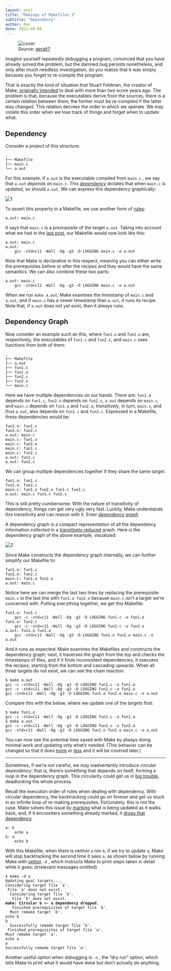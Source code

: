 ```yaml
---
layout: post
title: "Makings of Makefiles 2"
subtitle: "Dependency"
author: Rex
date: 2022-09-09
---
```


<figure>
  <img src="cover.png" alt="cover">
  <figcaption>Source: <a href="https://www.pixiv.net/en/artworks/98592557">geralt7</a></figcaption>
</figure>

Imagine yourself repeatedly debugging a program, convinced that you have already solved the problem, but the damned bug persists nonetheless, and only after much needless investigation, do you realize that it was simply because you forget to re-compile the program.

That is exactly the kind of situation that Stuart Feldman, the creator of Make, [originally intended](http://www.catb.org/~esr/writings/taoup/html/ch15s04.html) to deal with more than two score years ago. The problem is that, because the executables derive from the sources, there is a certain relation between them; the former must be re-compiled if the latter was changed. This relation decrees the order in which we operate. We may violate this order when we lose track of things and forget when to update what.

## Dependency

Consider a project of this structure:

```
.
├── Makefile
├── main.c
└── a.out
```

For this example, if `a.out` is the executable compiled from `main.c` , we say that `a.out` *depends* on `main.c`. This [*dependency*](https://www.gnu.org/software/make/manual/html_node/Prerequisite-Types.html#Prerequisite-Types) dictates that when `main.c` is updated, so should `a.out`. We can express this dependency graphically:

![1](1.png)

To assert this property in a Makefile, we use another form of [rules](https://www.gnu.org/software/make/manual/html_node/Multiple-Rules.html#Multiple-Rules):

```
a.out: main.c
```

It says that `main.c` is a *prerequisite* of the target `a.out`. Taking into account what we had in the [last post](/2022/09/06/makefile-1), our Makefile would now look like this:

```
a.out: main.c
a.out:
    gcc -std=c11 -Wall -Og -g3 -D LOGGING main.c -o a.out
```

Note that Make is declarative in this respect, meaning you can either write the prerequisites before or after the recipes and they would have the same semantics. We can also combine these two parts:

```
a.out: main.c
    gcc -std=c11 -Wall -Og -g3 -D LOGGING main.c -o a.out
```

When we run `make a.out`, Make examines the timestamp of `main.c` and `a.out`, and if `main.c` has a newer timestamp than `a.out`, it runs its recipe. Note that, if `a.out` does not yet exist, then it always runs.

## Dependency Graph

Now consider an example such as this, where `fun1.o` and `fun2.o` are, respectively, the executables of `fun1.c` and `fun2.c`, and `main.c` uses functions from both of them:

```
.
├── Makefile
├── a.out
├── fun1.c
├── fun1.o
├── fun2.c
├── fun2.o
└── main.c
```

Here we have multiple dependencies on our hands. There are: `fun1.o` depends on `fun1.c`, `fun2.o` depends on `fun2.c`, `a.out` depends on `main.c`, and `main.c` depends on `fun1.o` and `fun2.o`; *transitively*, in turn, `main.c`, and thus `a.out`, also depends on `fun1.c` and `fun2.c`. Expressed in a Makefile, these dependencies would be:

```
fun1.o: fun1.c
fun2.o: fun2.c
a.out: main.c
main.c: fun1.o
main.c: fun2.o
main.c: fun1.c
main.c: fun2.c
a.out: fun1.c
a.out: fun2.c
```

We can group multiple dependencies together if they share the same target:

```
fun1.o: fun1.c
fun2.o: fun2.c
main.c: fun1.o fun2.o fun1.c fun2.c
a.out: main.c fun1.c fun2.c
```

This is still pretty cumbersome. With the nature of transitivity of dependency, things can get very ugly very fast. Luckily, Make understands this transitivity and can reason with it. Enter [*dependency graph*](https://www.gnu.org/software/make/manual/html_node/Reading-Makefiles.html#Reading-Makefiles).

A dependency graph is a compact representation of all the dependency information collected in a [transitively reduced](https://en.wikipedia.org/wiki/Transitive_reduction) graph. Here is the dependency graph of the above example, visualized:

![2](2.png)

Since Make constructs the dependency graph internally, we can further simplify our Makefile to:

```
fun1.o: fun1.c
fun2.o: fun2.c
main.c: fun1.o fun2.o
a.out: main.c
```

Notice here we can merge the last two lines by replacing the prerequisite `main.c` in the last line with `fun1.o fun2.o` because `main.c` isn’t a target we’re concerned with. Putting everything together, we get this Makefile:

```
fun1.o: fun1.c
    gcc -c -std=c11 -Wall -Og -g3 -D LOGGING fun1.c -o fun1.o
fun2.o: fun2.c
    gcc -c -std=c11 -Wall -Og -g3 -D LOGGING fun2.c -o fun2.o
a.out: fun1.o fun2.o
    gcc -std=c11 -Wall -Og -g3 -D LOGGING fun1.o fun2.o main.c -o a.out
```

And it runs as expected: Make examines the Makefiles and constructs the dependency graph; next, it traverses the graph from the top and checks the timestamps of files, and if it finds inconsistent dependencies, it executes the recipes, starting from the bottom and cascading upwards. When all three targets do not exist, we can see the chain reaction:

```
$ make a.out
gcc -c -std=c11 -Wall -Og -g3 -D LOGGING fun1.c -o fun1.o
gcc -c -std=c11 -Wall -Og -g3 -D LOGGING fun2.c -o fun2.o
gcc -std=c11 -Wall -Og -g3 -D LOGGING fun1.o fun2.o main.c -o a.out
```

Compare this with the below, where we update one of the targets first:

```
$ make fun1.o
gcc -c -std=c11 -Wall -Og -g3 -D LOGGING fun1.c -o fun1.o
$ make a.out
gcc -c -std=c11 -Wall -Og -g3 -D LOGGING fun2.c -o fun2.o
gcc -std=c11 -Wall -Og -g3 -D LOGGING fun1.o fun2.o main.c -o a.out
```

You can now see the potential time saved with Make by always doing minimal work and updating only what’s needed. (This behavior can be changed so that it does [more](https://www.gnu.org/software/make/manual/html_node/Options-Summary.html#Options-Summary) or [less](https://www.gnu.org/software/make/manual/html_node/Avoiding-Compilation.html#Avoiding-Compilation) and it will be covered later.)

---

Sometimes, if we’re not careful, we may inadvertently introduce *circular dependency*; that is, there’s something that depends on itself, forming a loop in the dependency graph. This circularity could get us in [big trouble](https://en.wikipedia.org/wiki/Dining_philosophers_problem), deadlocking the whole process.

Recall the execution order of rules when dealing with dependency. With circular dependency, the backtracking could go on forever and get us stuck in an infinite loop of re-making prerequisites. Fortunately, this is not the case. Make solves this issue by [marking](https://github.com/mirror/make/blob/3.81/remake.c#L45) what is being updated as it walks back, and, if it encounters something already marked, it [drops that dependency](https://www.gnu.org/software/make/manual/html_node/Error-Messages.html#Error-Messages).

```
a: b
    echo a
b: a
    echo b
```

With this Makefile, when there is neither `a` nor `b`, if we try to update `a`, Make will stop backtracking the second time it sees `a`, as shown below by running Make with [option](https://www.gnu.org/software/make/manual/html_node/Options-Summary.html#Options-Summary) `-d` , which instructs Make to print steps taken in detail while it goes: (irrelevant messages omitted)

<pre><code>$ make -d a
Updating goal targets....
Considering target file `a'.
 File `a' does not exist.
  Considering target file `b'.
   File `b' does not exist.
<strong>make: Circular b &lt;- a dependency dropped.</strong>
   Finished prerequisites of target file `b'.
  Must remake target `b'.
echo b
b
  Successfully remade target file `b'.
 Finished prerequisites of target file `a'.
Must remake target `a'.
echo a
a
Successfully remade target file `a'.</code></pre>

Another useful option when debugging is `-n` , the “dry run” option, which tells Make to print what it would have done but don’t actually do anything.


